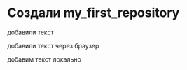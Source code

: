 ﻿#  Создали my_first_repository

добавили текст

добавили текст через браузер

добавим текст локально 
